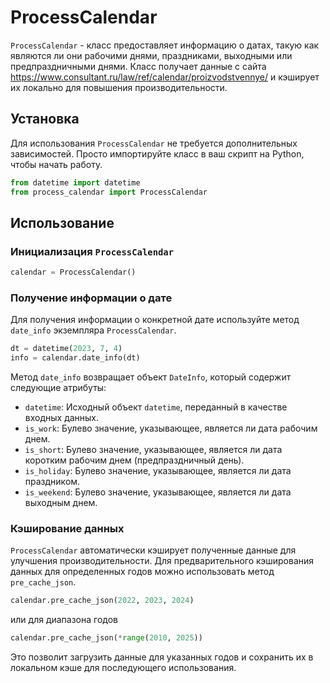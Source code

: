 # ProcessCalendar

`ProcessCalendar` - класс предоставляет информацию о датах, такую как являются ли они рабочими днями, праздниками, выходными или предпраздничными днями. Класс получает данные с сайта https://www.consultant.ru/law/ref/calendar/proizvodstvennye/ и кэширует их локально для повышения производительности.

## Установка

Для использования `ProcessCalendar` не требуется дополнительных зависимостей. Просто импортируйте класс в ваш скрипт на Python, чтобы начать работу.

```python
from datetime import datetime
from process_calendar import ProcessCalendar
```

## Использование

### Инициализация `ProcessCalendar`

```python
calendar = ProcessCalendar()
```

### Получение информации о дате

Для получения информации о конкретной дате используйте метод `date_info` экземпляра `ProcessCalendar`.

```python
dt = datetime(2023, 7, 4)
info = calendar.date_info(dt)
```

Метод `date_info` возвращает объект `DateInfo`, который содержит следующие атрибуты:

- `datetime`: Исходный объект `datetime`, переданный в качестве входных данных.
- `is_work`: Булево значение, указывающее, является ли дата рабочим днем.
- `is_short`: Булево значение, указывающее, является ли дата коротким рабочим днем (предпраздничный день).
- `is_holiday`: Булево значение, указывающее, является ли дата праздником.
- `is_weekend`: Булево значение, указывающее, является ли дата выходным днем.

### Кэширование данных

`ProcessCalendar` автоматически кэширует полученные данные для улучшения производительности. Для предварительного кэширования данных для определенных годов можно использовать метод `pre_cache_json`.

```python
calendar.pre_cache_json(2022, 2023, 2024)
```

или для диапазона годов

```python
calendar.pre_cache_json(*range(2010, 2025))
```

Это позволит загрузить данные для указанных годов и сохранить их в локальном кэше для последующего использования.